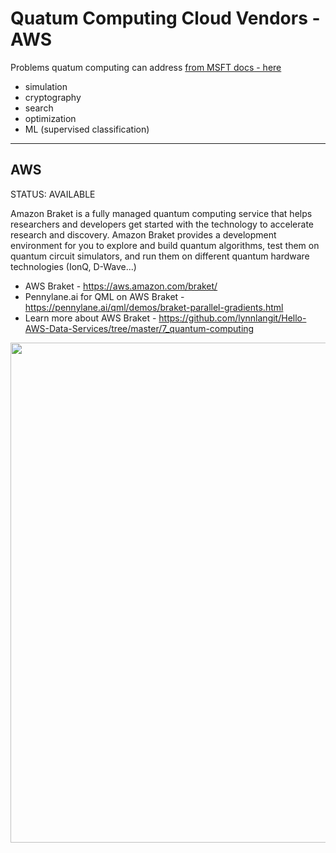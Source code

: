 # Quatum Computing Cloud Vendors - AWS

Problems quatum computing can address [from MSFT docs - here](https://docs.microsoft.com/en-us/azure/quantum/overview-qdk)
- simulation
- cryptography
- search
- optimization
- ML (supervised classification)

---

## AWS

STATUS: AVAILABLE

Amazon Braket is a fully managed quantum computing service that helps researchers and developers get started with the technology to accelerate research and discovery. Amazon Braket provides a development environment for you to explore and build quantum algorithms, test them on quantum circuit simulators, and run them on different quantum hardware technologies (IonQ, D-Wave...)

- AWS Braket - https://aws.amazon.com/braket/
- Pennylane.ai for QML on AWS Braket - https://pennylane.ai/qml/demos/braket-parallel-gradients.html
- Learn more about AWS Braket - https://github.com/lynnlangit/Hello-AWS-Data-Services/tree/master/7_quantum-computing

<img src="https://github.com/lynnlangit/learning-quantum/blob/main/images/aws-braket.png" width=800>


